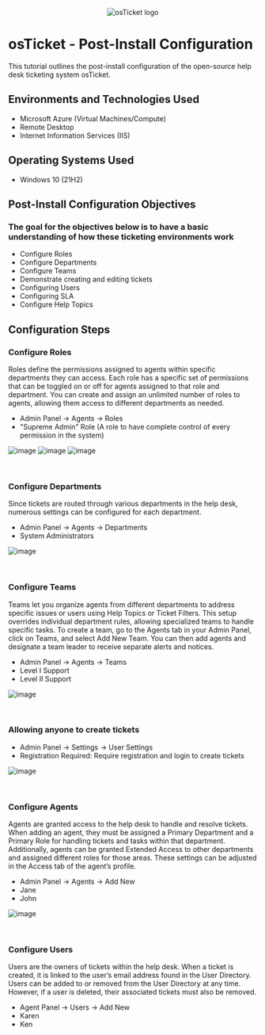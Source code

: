 <p align="center">
<img src="https://i.imgur.com/Clzj7Xs.png" alt="osTicket logo"/>
</p>

<h1>osTicket - Post-Install Configuration</h1>
This tutorial outlines the post-install configuration of the open-source help desk ticketing system osTicket.<br />

<h2>Environments and Technologies Used</h2>

- Microsoft Azure (Virtual Machines/Compute)
- Remote Desktop
- Internet Information Services (IIS)

<h2>Operating Systems Used </h2>

- Windows 10</b> (21H2)

<h2>Post-Install Configuration Objectives</h2>

<h3>The goal for the objectives below is to have a basic understanding of how these ticketing environments work
</h3>

- Configure Roles
- Configure Departments
- Configure Teams
- Demonstrate creating and editing tickets
- Configuring Users
- Configuring SLA
- Configure Help Topics

<h2>Configuration Steps</h2>

<h3>Configure Roles</h3>

<p>Roles define the permissions assigned to agents within specific departments they can access. Each role has a specific set of permissions that can be toggled on or off for agents assigned to that role and department. You can create and assign an unlimited number of roles to agents, allowing them access to different departments as needed.</p>

 - Admin Panel -> Agents -> Roles
 - "Supreme Admin" Role (A role to have complete control of every permission in the system)

 ![image](https://github.com/user-attachments/assets/e00e84dd-5e08-4d93-b510-d8e3a09f9834)
 ![image](https://github.com/user-attachments/assets/c30648ec-3d57-4058-a6d8-6ca483c6fe15)
 ![image](https://github.com/user-attachments/assets/44b1eaad-ae2f-48ff-adbf-9b41d7fd449e)

<br />

<h3>Configure Departments</h3>

<p>
Since tickets are routed through various departments in the help desk, numerous settings can be configured for each department.
</p>

- Admin Panel -> Agents -> Departments
- System Administrators

![image](https://github.com/user-attachments/assets/4a1e3e29-adf0-48e9-9756-3aebeee5f3a2)

<br />

<h3>Configure Teams</h3>

<p>
Teams let you organize agents from different departments to address specific issues or users using Help Topics or Ticket Filters. This setup overrides individual department rules, allowing specialized teams to handle specific tasks. To create a team, go to the Agents tab in your Admin Panel, click on Teams, and select Add New Team. You can then add agents and designate a team leader to receive separate alerts and notices.
</p>

- Admin Panel -> Agents -> Teams
- Level I Support
- Level II Support

![image](https://github.com/user-attachments/assets/5cce4755-8f00-4448-9f5a-3e1c4a713211)

<br />

<h3>Allowing anyone to create tickets</h3>

- Admin Panel -> Settings -> User Settings
- Registration Required: Require registration and login to create tickets

![image](https://github.com/user-attachments/assets/75a46cec-5bd4-456b-9aaa-932affd01a8f)

<br/>

<h3>Configure Agents</h3>

<p>Agents are granted access to the help desk to handle and resolve tickets. When adding an agent, they must be assigned a Primary Department and a Primary Role for handling tickets and tasks within that department. Additionally, agents can be granted Extended Access to other departments and assigned different roles for those areas. These settings can be adjusted in the Access tab of the agent’s profile.</p>

- Admin Panel -> Agents -> Add New
- Jane
- John

![image](https://github.com/user-attachments/assets/a42fa7f4-497b-4468-a1fb-a19225482aa9)

<br/>

<h3>Configure Users</h3>

<p>Users are the owners of tickets within the help desk. When a ticket is created, it is linked to the user’s email address found in the User Directory. Users can be added to or removed from the User Directory at any time. However, if a user is deleted, their associated tickets must also be removed.</p>

- Agent Panel -> Users -> Add New
- Karen
- Ken

